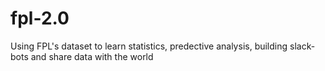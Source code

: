 # fpl-2.0
Using FPL's dataset to learn statistics, predective analysis, building slack-bots and share data with the world

